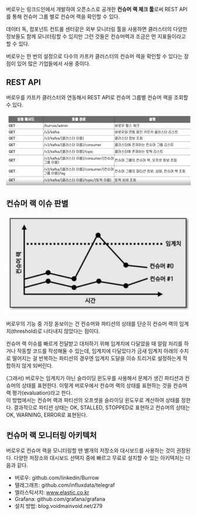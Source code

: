 버로우는 링크드인에서 개발하여 오픈소스로 공개한 **컨슈머 랙 체크 툴**로써 REST API를 통해 컨슈머 그룹 별로 컨슈머 랙을 확인할 수 있다. 

데이터 독, 컴포넌트 컨트롤 센터같은 외부 모니터링 툴을 사용하면 클러스터의 다양한 정보들도 함께 모니터링할 수 있지만 그런 것들은 컨슈머렉과 조금은 먼 지표들이라고 할 수 있다. 

버로우는 한 번의 설정으로 다수의 카프카 클러스터의 컨슈머 렉을 확인할 수 있다는 장점이 있어 많은 기업들에서 사용 중이다.

## REST API
버로우를 카프카 클러스터와 연동해서 REST API로 컨슈머 그룹별 컨슈머 랙을 조회할 수 있다.

![consumer-lag-through-rest-api.png](https://github.com/jewoodev/blog-img/blob/main/kafka/consumer-application/kafka-burrow/consumer-lag-through-rest-api.png?raw=true)

## 컨슈머 랙 이슈 판별
![consumer-lag-issue-distinction.png](https://github.com/jewoodev/blog-img/blob/main/kafka/consumer-application/kafka-burrow/consumer-lag-issue-distinction.png?raw=true)

버로우의 기능 중 가장 돋보이는 건 컨슈머와 파티션의 상태를 단순히 컨슈머 랙의 임계치(threshold)로 나타내지 않았다는 점이다. 

컨슈머 랙 이슈를 빠르게 전달받고 대처하기 위해 임계치에 다달았을 때 알람 처리를 하거나 작동할 코드를 작성해둘 수 있는데, 임계치에 다달았다가 금새 임계치 아래의 수치로 떨어지는 걸 반복하는 파티션의 경우엔 임계치 도달을 이슈 트리거로 설정하는게 적합하지 않게 되버린다.

(그래서) 버로우는 임계치가 아닌 슬라이딩 윈도우를 사용해서 문제가 생긴 파티션과 컨슈머의 상태를 표현한다. 이렇게 버로우에서 컨슈머 랙의 상태를 표현하는 것을 컨슈머 랙 평가(evaluation)라고 한다.   
이 방법에서는 컨슈머 랙과 파티션의 오프셋을 슬라이딩 윈도우로 계산하여 상태를 정한다. 결과적으로 파티션 상태는 OK, STALLED, STOPPED로 표현하고 컨슈머의 상태는 OK, WARNING, ERROR로 표현된다.

## 컨슈머 랙 모니터링 아키텍처
버로우로 컨슈머 랙을 모니터링할 땐 별개의 저장소와 대시보드를 사용하는 것이 권장된다. 다양한 저장소와 대시보드 선택지 중에 빠르고 무료로 설치할 수 있는 아키텍처는 다음과 같다.
- 버로우: github.com/linkedin/Burrow
- 텔레그래프: github.com/influxdata/telegraf
- 엘라스틱서치: www.elastic.co.kr
- Grafana: github.com/grafana/grafana
- 설치 방법: blog.voidmainvoid.net/279
